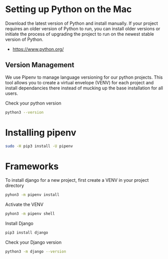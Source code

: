 # Setting up Python on the Mac
Download the latest version of Python and install manually. If your project requires an older version of Python to run, you can install older versions or initiate the process of upgrading the project to run on the newest stable version of Python.

- https://www.python.org/

## Version Management
We use Pipenv to manage language versioning for our python projects. This tool allows you to create a virtual envelope (VENV) for each project and install dependancies there instead of mucking up the base installation for all users.

Check your python version
```zsh
python3 --version
```

# Installing pipenv
```zsh
sudo -H pip3 install -U pipenv
```

# Frameworks
To install django for a new project, first create a VENV in your project directory

```zsh
pyhon3 -m pipenv install
```

Activate the VENV
```zsh
pyhon3 -m pipenv shell
```

Install Django
```zsh
pip3 install django
```

Check your Django version
```zsh
python3 -m django --version
```
